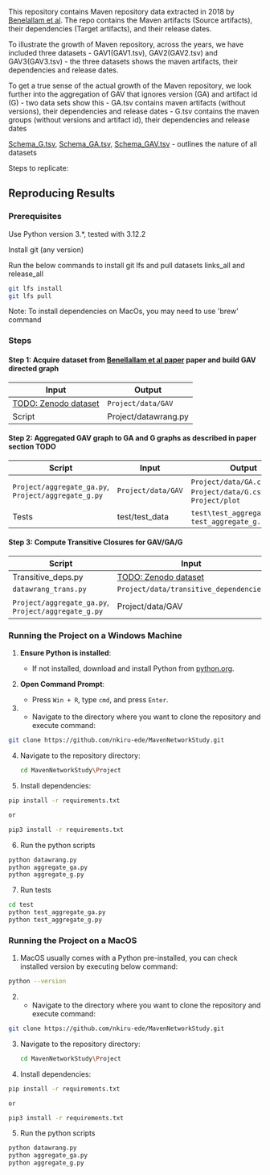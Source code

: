 

This repository contains Maven repository data extracted in 2018 by [Benelallam et al](https://ieeexplore.ieee.org/iel7/8804710/8816727/08816814.pdf). The repo contains the Maven artifacts (Source artifacts), their dependencies (Target artifacts), and their release dates. 

To illustrate the growth of Maven repository, across the years, we have included three datasets -  GAV1(GAV1.tsv), GAV2(GAV2.tsv) and GAV3(GAV3.tsv) - the three datasets shows the maven artifacts, their dependencies and release dates.

To get a true sense of the actual growth of the Maven repository, we look further into the aggregation of GAV that ignores version (GA) and artifact id (G) - two data sets show this - GA.tsv contains maven artifacts (without versions), their dependencies and release dates
          - G.tsv contains the maven groups (without versions and artifact id), their dependencies and release dates

[Schema_G.tsv](Project/data/Schema_GA.tsv), [Schema_GA.tsv](Project/data/Schema_GA.tsv), [Schema_GAV.tsv](Project/data/Schema_GAV.tsv)  - outlines the nature of all datasets


Steps to replicate:

## Reproducing Results

### Prerequisites

Use Python version 3.*, tested with 3.12.2

Install git (any version)

Run the below commands to install git lfs and pull datasets links_all and release_all 
```sh
git lfs install
git lfs pull
```

Note: To install dependencies on MacOs, you may need to use 'brew' command

### Steps

#### Step 1: Acquire dataset from [Benellallam et al paper](https://ieeexplore.ieee.org/iel7/8804710/8816727/08816814.pdf) paper and build GAV directed graph

| Input | Output |
| --- | --- |
| [TODO: Zenodo dataset](https://ieeexplore.ieee.org/iel7/8804710/8816727/08816814.pdf) | `Project/data/GAV` |
| Script | Project/datawrang.py|

#### Step 2: Aggregated GAV graph to GA and G graphs as described in paper section TODO

| Script | Input | Output |
| --- | --- | --- |
| `Project/aggregate_ga.py`, `Project/aggregate_g.py` |`Project/data/GAV` |`Project/data/GA.csv`, `Project/data/G.csv`, `Project/plot`
| Tests |test/test_data |`test\test_aggregate_ga.py`, `test_aggregate_g.py`


#### Step 3: Compute Transitive Closures for GAV/GA/G
| Script | Input | Output |
| --- | --- | --- |
| Transitive_deps.py |  [TODO: Zenodo dataset](https://ieeexplore.ieee.org/iel7/8804710/8816727/08816814.pdf) | `Project/data/transitive_dependencies`|
| `datawrang_trans.py` | `Project/data/transitive_dependencies` | `Project/data/GAV`|
| `Project/aggregate_ga.py`, `Project/aggregate_g.py` | Project/data/GAV| `Project/data/GA.csv`, `Project/data/G.csv`, `Project/plot`|



### Running the Project on a Windows Machine



1. **Ensure Python is installed**:
   - If not installed, download and install Python from [python.org](https://www.python.org/downloads/).


2. **Open Command Prompt**:
   - Press `Win + R`, type `cmd`, and press `Enter`.

3. - Navigate to the directory where you want to clone the repository and execute command: 

```sh
git clone https://github.com/nkiru-ede/MavenNetworkStudy.git
```


4. Navigate to the repository directory:
   ```sh
   cd MavenNetworkStudy\Project
   ```

5. Install dependencies:

```sh
pip install -r requirements.txt

or 

pip3 install -r requirements.txt

```

6. Run the python scripts


```sh
python datawrang.py
python aggregate_ga.py
python aggregate_g.py

```


7. Run tests

```sh
cd test
python test_aggregate_ga.py
python test_aggregate_g.py

```




### Running the Project on a MacOS

1. MacOS usually comes with a Python pre-installed, you can check installed version by executing below command:

```sh
python --version
```

2. - Navigate to the directory where you want to clone the repository and execute command: 

```sh
git clone https://github.com/nkiru-ede/MavenNetworkStudy.git
```


3. Navigate to the repository directory:
   ```sh
   cd MavenNetworkStudy\Project
   ```

4. Install dependencies:

```sh
pip install -r requirements.txt

or 

pip3 install -r requirements.txt

```

5. Run the python scripts


```sh
python datawrang.py
python aggregate_ga.py
python aggregate_g.py

```








